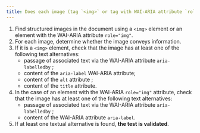 ```yaml
---
title: Does each image (tag `<img>` or tag with WAI-ARIA attribute `role="img"`) [conveying information](#image-conveying-information) have a [text alternative](#alternative-text-image)?
---
```


1. Find structured images in the document using a `<img>` element or an element with the WAI-ARIA attribute `role="img"`.
2. For each image, determine whether the image conveys information.
3. If it is a `<img>` element, check that the image has at least one of the following text alternatives:
   - passage of associated text via the WAI-ARIA attribute `aria-labelledby` ;
   - content of the `aria-label` WAI-ARIA attribute;
   - content of the `alt` attribute ;
   - content of the `title` attribute.
4. In the case of an element with the WAI-ARIA `role="img"` attribute, check that the image has at least one of the following text alternatives:
   - passage of associated text via the WAI-ARIA attribute `aria-labelledby` ;
   - content of the WAI-ARIA attribute `aria-label`.
5. If at least one textual alternative is found, **the test is validated**.

